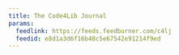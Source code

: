 ```yaml
---
title: The Code4Lib Journal
params:
  feedlink: https://feeds.feedburner.com/c4lj
  feedid: e8d1a3d6f16b48c5e67542e91214f9ed
---
```

